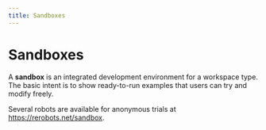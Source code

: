 ```yaml
---
title: Sandboxes
---
```


# Sandboxes

A **sandbox** is an integrated development environment for a workspace type.
The basic intent is to show ready-to-run examples that users can try and modify
freely.

Several robots are available for anonymous trials at
<https://rerobots.net/sandbox>.
